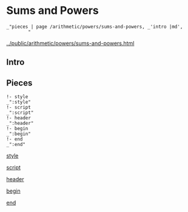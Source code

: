 # Sums and Powers

    _"pieces | page /arithmetic/powers/sums-and-powers, _'intro |md',
            "

[../public/arithmetic/powers/sums-and-powers.html](# "save:")


## Intro

## Pieces

    !- style
    _":style"
    !- script
    _":script"
    !- header
    _":header"
    !- begin
    _":begin"
    !- end
    _":end"

[style]() 

[script]()

[header]()

[begin]()

[end]()

